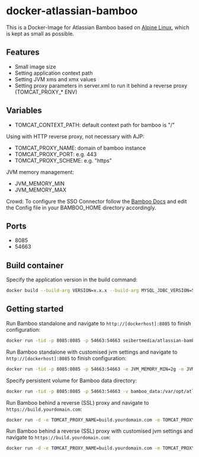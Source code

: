 # docker-atlassian-bamboo

This is a Docker-Image for Atlassian Bamboo based on [Alpine Linux](http://alpinelinux.org/), which is kept as small as possible.

## Features

* Small image size
* Setting application context path
* Setting JVM xms and xmx values
* Setting proxy parameters in server.xml to run it behind a reverse proxy (TOMCAT_PROXY_* ENV)

## Variables

* TOMCAT_CONTEXT_PATH: default context path for bamboo is "/"

Using with HTTP reverse proxy, not necessary with AJP:

* TOMCAT_PROXY_NAME: domain of bamboo instance
* TOMCAT_PROXY_PORT: e.g. 443
* TOMCAT_PROXY_SCHEME: e.g. "https"

JVM memory management:

* JVM_MEMORY_MIN
* JVM_MEMORY_MAX

Crowd:
To configure the SSO Connector follow the [Bamboo Docs](https://confluence.atlassian.com/crowd/integrating-crowd-with-atlassian-bamboo-198785.html#IntegratingCrowdwithAtlassianBamboo-2.5(Optional)EnableSingleSign-On) and edit the Config file in your BAMBOO_HOME directory accordingly.

## Ports
* 8085
* 54663

## Build container
Specify the application version in the build command:

```bash
docker build --build-arg VERSION=x.x.x --build-arg MYSQL_JDBC_VERSION=5.1.40 . 
```

## Getting started

Run Bamboo standalone and navigate to `http://[dockerhost]:8085` to finish configuration:

```bash
docker run -tid -p 8085:8085 -p 54663:54663 seibertmedia/atlassian-bamboo:latest
```

Run Bamboo standalone with customised jvm settings and navigate to `http://[dockerhost]:8085` to finish configuration:

```bash
docker run -tid -p 8085:8085 -p 54663:54663 -e JVM_MEMORY_MIN=2g -e JVM_MEMORY_MAX=4g seibertmedia/atlassian-bamboo:latest
```

Specify persistent volume for Bamboo data directory:

```bash
docker run -tid -p 8085:8085 -p 54663:54663 -v bamboo_data:/var/opt/atlassian/application-data/bamboo seibertmedia/atlassian-bamboo:latest
```

Run Bamboo behind a reverse (SSL) proxy and navigate to `https://build.yourdomain.com`:

```bash
docker run -d -e TOMCAT_PROXY_NAME=build.yourdomain.com -e TOMCAT_PROXY_PORT=443 -e TOMCAT_PROXY_SCHEME=https seibertmedia/atlassian-bamboo:latest
```

Run Bamboo behind a reverse (SSL) proxy with customised jvm settings and navigate to `https://build.yourdomain.com`:

```bash
docker run -d -e TOMCAT_PROXY_NAME=build.yourdomain.com -e TOMCAT_PROXY_PORT=443 -e TOMCAT_PROXY_SCHEME=https -e JVM_MEMORY_MIN=2g -e JVM_MEMORY_MAX=4g seibertmedia/atlassian-bamboo:latest
```
